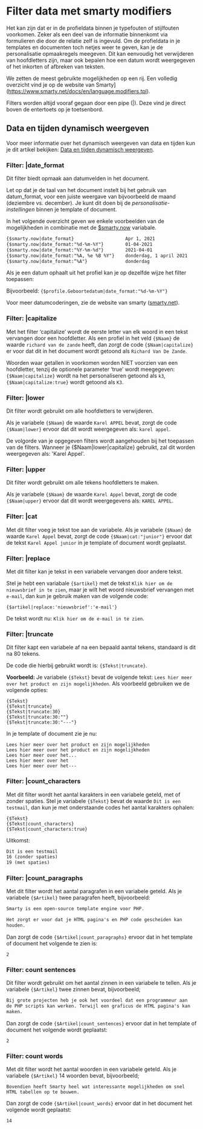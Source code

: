 # Filter data met smarty modifiers

Het kan zijn dat er in de profieldata binnen je typefouten of stijlfouten voorkomen.
Zeker als een deel van de informatie binnenkomt via formulieren die door de relatie zelf is ingevuld. Om de profieldata in je templates en documenten toch netjes weer te geven, kan je de personalisatie opmaakregels meegeven. Dit kan eenvoudig het verwijderen van hoofdletters zijn, maar ook bepalen hoe een datum wordt weergegeven of het inkorten of afbreken van teksten.

We zetten de meest gebruikte mogelijkheden op een rij. Een volledig overzicht vind je op de website van Smarty](https://www.smarty.net/docs/en/language.modifiers.tpl).

Filters worden altijd vooraf gegaan door een pipe (|). Deze vind je direct boven de entertoets op je toetsenbord.

## Data en tijden dynamisch weergeven

Voor meer informatie over het dynamisch weergeven van data en tijden kun je dit artikel bekijken: [Data en tijden dynamisch weergeven](publisher-personalization-variables#data-en-tijden-dynamisch-weergeven).

### Filter: |date\_format

Dit filter biedt opmaak aan datumvelden in het document.

Let op dat je de taal van het document instelt bij het gebruik van datum\_format, voor een juiste weergave van bijvoorbeeld de maand (deziembre vs. december). 
Je kunt dit doen bij de _personalisatie-instellingen_ binnen je template of document.

In het volgende overzicht geven we enkele voorbeelden van de mogelijkheden in combinatie met de [$smarty.now](https://www.smarty.net/docs/en/language.variables.smarty.tpl#language.variables.smarty.now) variabale.

```txt
{$smarty.now|date_format}                   Apr 1, 2021
{$smarty.now|date_format:"%d-%m-%Y"}        01-04-2021
{$smarty.now|date_format:"%Y-%m-%d"}        2021-04-01
{$smarty.now|date_format:"%A, %e %B %Y"}    donderdag, 1 april 2021
{$smarty.now|date_format:“%A"}              donderdag
```

Als je een datum ophaalt uit het profiel kan je op dezelfde wijze het filter toepassen:

Bijvoorbeeld: `{$profile.Geboortedatum|date_format:"%d-%m-%Y"}`

Voor meer datumcoderingen, zie de website van smarty
([smarty.net](http://www.smarty.net/docs/en/language.modifier.date.format.tpl)).

### Filter: |capitalize

Met het filter ‘capitalize’ wordt de eerste letter van elk woord in een tekst vervangen door een hoofdletter. 
Als een profiel in het veld `{$Naam}` de waarde `richard van de zande` heeft, dan zorgt de code `{$Naam|capitalize}` er voor dat dit in het document wordt getoond als `Richard Van De Zande`.

Woorden waar getallen in voorkomen worden NIET voorzien van een hoofdletter, tenzij de optionele parameter ‘true’ wordt meegegeven: `{$Naam|capitalize}` wordt na het personaliseren getoond als `k3`, `{$Naam|capitalize:true}` wordt getoond als `K3`.

### Filter: |lower

Dit filter wordt gebruikt om alle hoofdletters te verwijderen. 

Als je variabele `{$Naam}` de waarde `Karel APPEL` bevat, zorgt de code `{$Naam|lower}` ervoor dat dit wordt weergegeven als: `karel appel`.

De volgorde van je opgegeven filters wordt aangehouden bij het toepassen van de filters. Wanneer je {$Naam|lower|capitalize} gebruikt, zal dit worden weergegeven als: 'Karel Appel'.

### Filter: |upper

Dit filter wordt gebruikt om alle tekens hoofdletters te maken. 

Als je variabele `{$Naam}` de waarde `Karel Appel` bevat, zorgt de code `{$Naam|upper}` ervoor dat dit wordt weergegevens als: `KAREL APPEL`.

### Filter: |cat

Met dit filter voeg je tekst toe aan de variabele. Als je variabele `{$Naam}` de waarde `Karel Appel` bevat, zorgt de code
`{$Naam|cat:"junior"}` ervoor dat de tekst `Karel Appel junior` in je template of document wordt geplaatst.

### Filter: |replace

Met dit filter kan je tekst in een variabele vervangen door andere tekst.

Stel je hebt een variabale `{$artikel}` met de tekst `Klik hier om de nieuwsbrief in te zien`, maar je wilt het woord nieuwsbrief vervangen met `e-mail`, dan kun je gebruik maken van de volgende code:

```
{$artikel|replace:'nieuwsbrief':'e-mail'}
```

De tekst wordt nu: `Klik hier om de e-mail in te zien`.

### Filter: |truncate

Dit filter kapt een variabele af na een bepaald aantal tekens, standaard is dit na 80 tekens.

De code die hierbij gebruikt wordt is: `{$Tekst|truncate}`.

**Voorbeeld:**
Je variabele `{$Tekst}` bevat de volgende tekst: `Lees hier meer over het product en zijn mogelijkheden`.
Als voorbeeld gebruiken we de volgende opties:
```
{$Tekst}
{$Tekst|truncate}
{$Tekst|truncate:30}
{$Tekst|truncate:30:""}
{$Tekst|truncate:30:"---"}
```

In je template of document zie je nu:

```
Lees hier meer over het product en zijn mogelijkheden
Lees hier meer over het product en zijn mogelijkheden
Lees hier meer over het...
Lees hier meer over het
Lees hier meer over het---
```

### Filter: |count\_characters

Met dit filter wordt het aantal karakters in een variabele geteld, met of zonder spaties. 
Stel je variabele `{$Tekst}` bevat de waarde `Dit is een testmail`, dan kun je met onderstaande codes het aantal karakters ophalen:

```
{$Tekst}
{$Tekst|count_characters}
{$Tekst|count_characters:true}
```

Uitkomst:

```txt
Dit is een testmail
16 (zonder spaties)
19 (met spaties)
```

### Filter: |count\_paragraphs

Met dit filter wordt het aantal paragrafen in een variabele geteld. Als je variabele `{$Artikel}` twee paragrafen heeft, bijvoorbeeld:

```txt
Smarty is een open-source template engine voor PHP.

Het zorgt er voor dat je HTML pagina's en PHP code gescheiden kan
houden.
```

Dan zorgt de code `{$Artikel|count_paragraphs}` ervoor dat in het template of document het volgende te zien is:

```
2
```

### Filter: count sentences

Dit filter wordt gebruikt om het aantal zinnen in een variabele te tellen. Als je variabele `{$Artikel}` twee zinnen bevat, bijvoorbeeld;

```txt
Bij grote projecten heb je ook het voordeel dat een programmeur aan
de PHP scripts kan werken. Terwijl een graficus de HTML pagina's kan
maken.
```

Dan zorgt de code `{$Artikel|count_sentences}` ervoor dat in het template of document het volgende wordt geplaatst:

```
2
```

### Filter: count words

Met dit filter wordt het aantal woorden in een variabele geteld. Als je variabele `{$Artikel}` 14 woorden bevat, bijvoorbeeld;

```
Bovendien heeft Smarty heel wat interessante mogelijkheden om snel HTML tabellen op te bouwen.
```

Dan zorgt de code `{$Artikel|count_words}` ervoor dat in het document het volgende wordt geplaatst:

```
14
```

